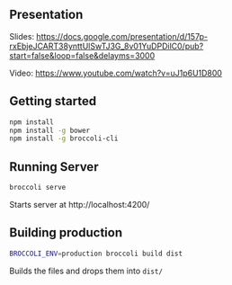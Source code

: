 Presentation
---------------------
Slides: https://docs.google.com/presentation/d/157p-rxEbjeJCART38ynttUlSwTJ3G_8v01YuDPDilC0/pub?start=false&loop=false&delayms=3000

Video: https://www.youtube.com/watch?v=uJ1p6U1D800

Getting started
---------------------
```bash
npm install
npm install -g bower
npm install -g broccoli-cli
```

Running Server
---------------------
```bash
broccoli serve
```

Starts server at http://localhost:4200/


Building production
---------------------
```bash
BROCCOLI_ENV=production broccoli build dist
```

Builds the files and drops them into `dist/`
